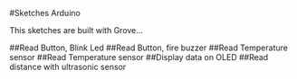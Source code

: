 #Sketches Arduino

This sketches are built with Grove...

##Read Button, Blink Led
##Read Button, fire buzzer
##Read Temperature sensor 
##Read Temperature sensor 
##Display data on OLED
##Read distance with ultrasonic sensor 


